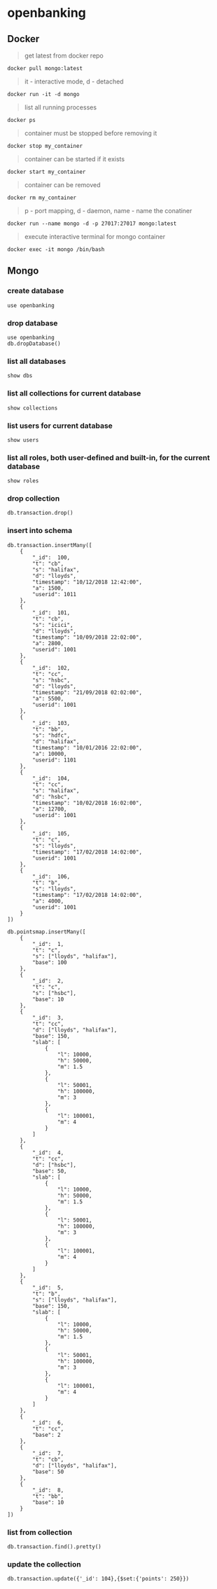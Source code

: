 # openbanking

## Docker
> get latest from docker repo

`docker pull mongo:latest`

> it - interactive mode, d - detached

`docker run -it -d mongo`

> list all running processes

`docker ps`

> container must be stopped before removing it

`docker stop my_container`

> container can be started if it exists

`docker start my_container`

> container can be removed

`docker rm my_container`

> p - port mapping, d - daemon, name - name the conatiner

`docker run --name mongo -d -p 27017:27017 mongo:latest`

> execute interactive terminal for mongo container

`docker exec -it mongo /bin/bash`


## Mongo
### create database
```
use openbanking
```

### drop database
```
use openbanking
db.dropDatabase()
```

### list all databases
```
show dbs
```

### list all collections for current database
```
show collections 	
```

### list users for current database
```
show users
```

### list all roles, both user-defined and built-in, for the current database
```
show roles
```

### drop collection
```
db.transaction.drop()
```

### insert into schema
```
db.transaction.insertMany([
    {
        "_id":  100,
        "t": "cb",
        "s": "halifax",
        "d": "lloyds",
        "timestamp": "10/12/2018 12:42:00",
        "a": 1500,
        "userid": 1011
    },
    {
        "_id":  101,
        "t": "cb",
        "s": "icici",
        "d": "lloyds",
        "timestamp": "10/09/2018 22:02:00",
        "a": 2800,
        "userid": 1001
    },
    {
        "_id":  102,
        "t": "cc",
        "s": "hsbc",
        "d": "lloyds",
        "timestamp": "21/09/2018 02:02:00",
        "a": 5500,
        "userid": 1001
    },
    {
        "_id":  103,
        "t": "bb",
        "s": "hdfc",
        "d": "halifax",
        "timestamp": "10/01/2016 22:02:00",
        "a": 10000,
        "userid": 1101
    },
    {
        "_id":  104,
        "t": "cc",
        "s": "halifax",
        "d": "hsbc",
        "timestamp": "10/02/2018 16:02:00",
        "a": 12700,
        "userid": 1001
    },
    {
        "_id":  105,
        "t": "c",
        "s": "lloyds",
        "timestamp": "17/02/2018 14:02:00",
        "userid": 1001
    },
    {
        "_id":  106,
        "t": "b",
        "s": "lloyds",
        "timestamp": "17/02/2018 14:02:00",
        "a": 4000,
        "userid": 1001
    }
])

db.pointsmap.insertMany([
    {
        "_id":  1,
        "t": "c",
        "s": ["lloyds", "halifax"],
        "base": 100
    },
    {
        "_id":  2,
        "t": "c",
        "s": ["hsbc"],
        "base": 10
    },
    {
        "_id":  3,
        "t": "cc",
        "d": ["lloyds", "halifax"],
        "base": 150,
        "slab": [
            {
                "l": 10000,
                "h": 50000,
                "m": 1.5
            },
            {
                "l": 50001,
                "h": 100000,
                "m": 3
            },
            {
                "l": 100001,
                "m": 4
            }
        ]
    },
    {
        "_id":  4,
        "t": "cc",
        "d": ["hsbc"],
        "base": 50,
        "slab": [
            {
                "l": 10000,
                "h": 50000,
                "m": 1.5
            },
            {
                "l": 50001,
                "h": 100000,
                "m": 3
            },
            {
                "l": 100001,
                "m": 4
            }
        ]
    },
    {
        "_id":  5,
        "t": "b",
        "s": ["lloyds", "halifax"],
        "base": 150,
        "slab": [
            {
                "l": 10000,
                "h": 50000,
                "m": 1.5
            },
            {
                "l": 50001,
                "h": 100000,
                "m": 3
            },
            {
                "l": 100001,
                "m": 4
            }
        ]
    },
    {
        "_id":  6,
        "t": "cc",
        "base": 2
    },
    {
        "_id":  7,
        "t": "cb",
        "d": ["lloyds", "halifax"],
        "base": 50
    },
    {
        "_id":  8,
        "t": "bb",
        "base": 10
    }
])
```

### list from collection
```
db.transaction.find().pretty()
```

### update the collection
```
db.transaction.update({'_id': 104},{$set:{'points': 250}})
```